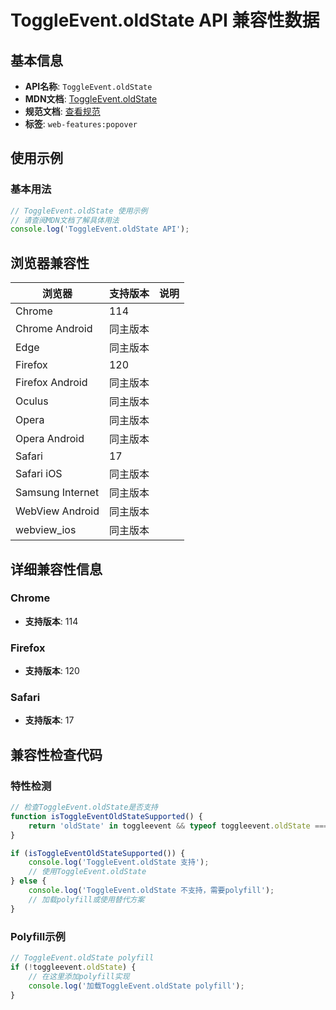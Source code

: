 # ToggleEvent.oldState API 兼容性数据

## 基本信息

- **API名称**: `ToggleEvent.oldState`
- **MDN文档**: [ToggleEvent.oldState](https://developer.mozilla.org/docs/Web/API/ToggleEvent/oldState)
- **规范文档**: [查看规范](https://html.spec.whatwg.org/multipage/interaction.html#dom-toggleevent-oldstate)
- **标签**: `web-features:popover`

## 使用示例

### 基本用法

```javascript
// ToggleEvent.oldState 使用示例
// 请查阅MDN文档了解具体用法
console.log('ToggleEvent.oldState API');
```

## 浏览器兼容性

| 浏览器 | 支持版本 | 说明 |
|--------|----------|------|
| Chrome | 114 |  |
| Chrome Android | 同主版本 |  |
| Edge | 同主版本 |  |
| Firefox | 120 |  |
| Firefox Android | 同主版本 |  |
| Oculus | 同主版本 |  |
| Opera | 同主版本 |  |
| Opera Android | 同主版本 |  |
| Safari | 17 |  |
| Safari iOS | 同主版本 |  |
| Samsung Internet | 同主版本 |  |
| WebView Android | 同主版本 |  |
| webview_ios | 同主版本 |  |

## 详细兼容性信息

### Chrome

- **支持版本**: 114

### Firefox

- **支持版本**: 120

### Safari

- **支持版本**: 17

## 兼容性检查代码

### 特性检测

```javascript
// 检查ToggleEvent.oldState是否支持
function isToggleEventOldStateSupported() {
    return 'oldState' in toggleevent && typeof toggleevent.oldState === 'function';
}

if (isToggleEventOldStateSupported()) {
    console.log('ToggleEvent.oldState 支持');
    // 使用ToggleEvent.oldState
} else {
    console.log('ToggleEvent.oldState 不支持，需要polyfill');
    // 加载polyfill或使用替代方案
}
```

### Polyfill示例

```javascript
// ToggleEvent.oldState polyfill
if (!toggleevent.oldState) {
    // 在这里添加polyfill实现
    console.log('加载ToggleEvent.oldState polyfill');
}
```

